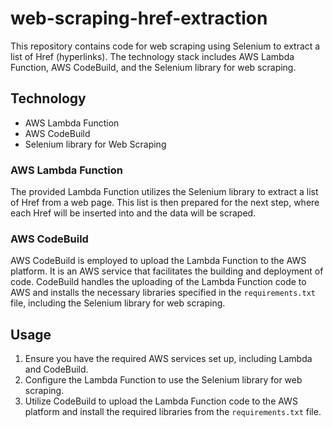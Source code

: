 # web-scraping-href-extraction
This repository contains code for web scraping using Selenium to extract a list of Href (hyperlinks). The technology stack includes AWS Lambda Function, AWS CodeBuild, and the Selenium library for web scraping.

## Technology

- AWS Lambda Function
- AWS CodeBuild
- Selenium library for Web Scraping

### AWS Lambda Function

The provided Lambda Function utilizes the Selenium library to extract a list of Href from a web page. This list is then prepared for the next step, where each Href will be inserted into and the data will be scraped.

### AWS CodeBuild

AWS CodeBuild is employed to upload the Lambda Function to the AWS platform. It is an AWS service that facilitates the building and deployment of code. CodeBuild handles the uploading of the Lambda Function code to AWS and installs the necessary libraries specified in the `requirements.txt` file, including the Selenium library for web scraping.

## Usage

1. Ensure you have the required AWS services set up, including Lambda and CodeBuild.
2. Configure the Lambda Function to use the Selenium library for web scraping.
3. Utilize CodeBuild to upload the Lambda Function code to the AWS platform and install the required libraries from the `requirements.txt` file.
